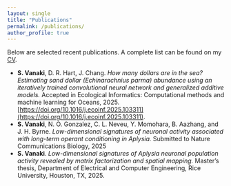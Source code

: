 ```yaml
---
layout: single
title: "Publications"
permalink: /publications/
author_profile: true
---
```


Below are selected recent publications. A complete list can be found on my [CV](../files/jcv.pdf).

* **S. Vanaki**, D. R. Hart, J. Chang. *How many dollars are in the sea? Estimating sand dollar (Echinarachnius parma) abundance using an iteratively trained convolutional neural network and generalized additive models.* Accepted in Ecological Informatics: Computational methods and machine learning for Oceans, 2025. [https://doi.org/10.1016/j.ecoinf.2025.103311](https://doi.org/10.1016/j.ecoinf.2025.103311).
* **S. Vanaki**, N. O. Gonzalez, C. L. Neveu, Y. Momohara, B. Aazhang, and J. H. Byrne. *Low-dimensional signatures of neuronal activity associated with long-term operant conditioning in Aplysia.* Submitted to Nature Communications Biology, 2025
* **S. Vanaki**. *Low-dimensional signatures of Aplysia neuronal population activity revealed by matrix factorization and spatial mapping.* Master’s thesis, Department of Electrical and Computer Engineering, Rice University, Houston, TX, 2025. 

